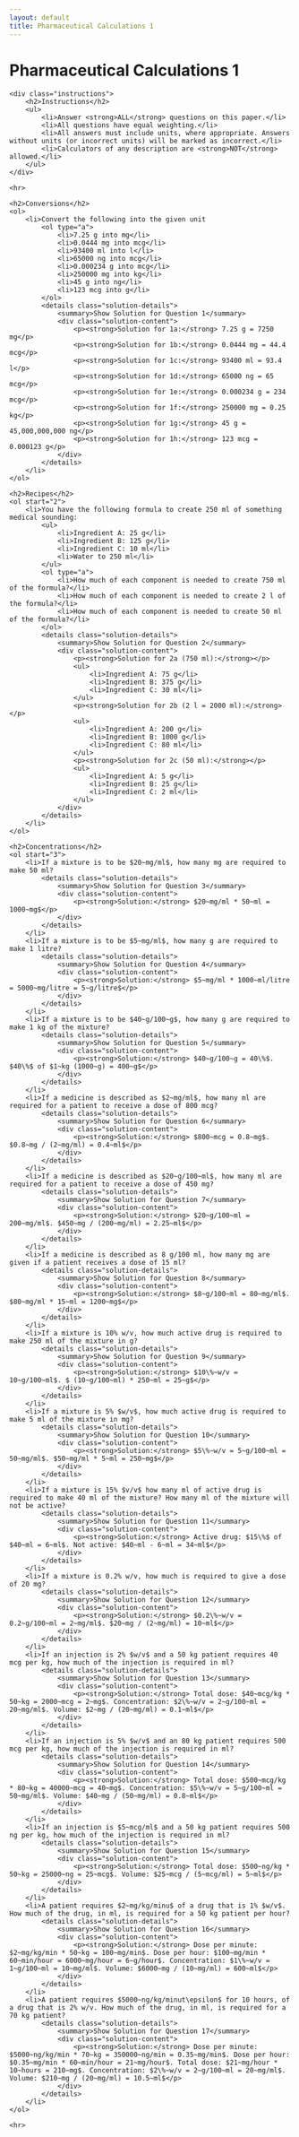 ```yaml
---
layout: default
title: Pharmaceutical Calculations 1
---
```


<div class="content">
    <h1>Pharmaceutical Calculations 1</h1>

    <div class="instructions">
        <h2>Instructions</h2>
        <ul>
            <li>Answer <strong>ALL</strong> questions on this paper.</li>
            <li>All questions have equal weighting.</li>
            <li>All answers must include units, where appropriate. Answers without units (or incorrect units) will be marked as incorrect.</li>
            <li>Calculators of any description are <strong>NOT</strong> allowed.</li>
        </ul>
    </div>

    <hr>

    <h2>Conversions</h2>
    <ol>
        <li>Convert the following into the given unit
            <ol type="a">
                <li>7.25 g into mg</li>
                <li>0.0444 mg into mcg</li>
                <li>93400 ml into l</li>
                <li>65000 ng into mcg</li>
                <li>0.000234 g into mcg</li>
                <li>250000 mg into kg</li>
                <li>45 g into ng</li>
                <li>123 mcg into g</li>
            </ol>
            <details class="solution-details">
                <summary>Show Solution for Question 1</summary>
                <div class="solution-content">
                    <p><strong>Solution for 1a:</strong> 7.25 g = 7250 mg</p>
                    <p><strong>Solution for 1b:</strong> 0.0444 mg = 44.4 mcg</p>
                    <p><strong>Solution for 1c:</strong> 93400 ml = 93.4 l</p>
                    <p><strong>Solution for 1d:</strong> 65000 ng = 65 mcg</p>
                    <p><strong>Solution for 1e:</strong> 0.000234 g = 234 mcg</p>
                    <p><strong>Solution for 1f:</strong> 250000 mg = 0.25 kg</p>
                    <p><strong>Solution for 1g:</strong> 45 g = 45,000,000,000 ng</p>
                    <p><strong>Solution for 1h:</strong> 123 mcg = 0.000123 g</p>
                </div>
            </details>
        </li>
    </ol>

    <h2>Recipes</h2>
    <ol start="2">
        <li>You have the following formula to create 250 ml of something medical sounding:
            <ul>
                <li>Ingredient A: 25 g</li>
                <li>Ingredient B: 125 g</li>
                <li>Ingredient C: 10 ml</li>
                <li>Water to 250 ml</li>
            </ul>
            <ol type="a">
                <li>How much of each component is needed to create 750 ml of the formula?</li>
                <li>How much of each component is needed to create 2 l of the formula?</li>
                <li>How much of each component is needed to create 50 ml of the formula?</li>
            </ol>
            <details class="solution-details">
                <summary>Show Solution for Question 2</summary>
                <div class="solution-content">
                    <p><strong>Solution for 2a (750 ml):</strong></p>
                    <ul>
                        <li>Ingredient A: 75 g</li>
                        <li>Ingredient B: 375 g</li>
                        <li>Ingredient C: 30 ml</li>
                    </ul>
                    <p><strong>Solution for 2b (2 l = 2000 ml):</strong></p>
                    <ul>
                        <li>Ingredient A: 200 g</li>
                        <li>Ingredient B: 1000 g</li>
                        <li>Ingredient C: 80 ml</li>
                    </ul>
                    <p><strong>Solution for 2c (50 ml):</strong></p>
                    <ul>
                        <li>Ingredient A: 5 g</li>
                        <li>Ingredient B: 25 g</li>
                        <li>Ingredient C: 2 ml</li>
                    </ul>
                </div>
            </details>
        </li>
    </ol>

    <h2>Concentrations</h2>
    <ol start="3">
        <li>If a mixture is to be $20~mg/ml$, how many mg are required to make 50 ml?
            <details class="solution-details">
                <summary>Show Solution for Question 3</summary>
                <div class="solution-content">
                    <p><strong>Solution:</strong> $20~mg/ml * 50~ml = 1000~mg$</p>
                </div>
            </details>
        </li>
        <li>If a mixture is to be $5~mg/ml$, how many g are required to make 1 litre?
            <details class="solution-details">
                <summary>Show Solution for Question 4</summary>
                <div class="solution-content">
                    <p><strong>Solution:</strong> $5~mg/ml * 1000~ml/litre = 5000~mg/litre = 5~g/litre$</p>
                </div>
            </details>
        </li>
        <li>If a mixture is to be $40~g/100~g$, how many g are required to make 1 kg of the mixture?
            <details class="solution-details">
                <summary>Show Solution for Question 5</summary>
                <div class="solution-content">
                    <p><strong>Solution:</strong> $40~g/100~g = 40\%$. $40\%$ of $1~kg (1000~g) = 400~g$</p>
                </div>
            </details>
        </li>
        <li>If a medicine is described as $2~mg/ml$, how many ml are required for a patient to receive a dose of 800 mcg?
            <details class="solution-details">
                <summary>Show Solution for Question 6</summary>
                <div class="solution-content">
                    <p><strong>Solution:</strong> $800~mcg = 0.8~mg$. $0.8~mg / (2~mg/ml) = 0.4~ml$</p>
                </div>
            </details>
        </li>
        <li>If a medicine is described as $20~g/100~ml$, how many ml are required for a patient to receive a dose of 450 mg?
            <details class="solution-details">
                <summary>Show Solution for Question 7</summary>
                <div class="solution-content">
                    <p><strong>Solution:</strong> $20~g/100~ml = 200~mg/ml$. $450~mg / (200~mg/ml) = 2.25~ml$</p>
                </div>
            </details>
        </li>
        <li>If a medicine is described as 8 g/100 ml, how many mg are given if a patient receives a dose of 15 ml?
            <details class="solution-details">
                <summary>Show Solution for Question 8</summary>
                <div class="solution-content">
                    <p><strong>Solution:</strong> $8~g/100~ml = 80~mg/ml$. $80~mg/ml * 15~ml = 1200~mg$</p>
                </div>
            </details>
        </li>
        <li>If a mixture is 10% w/v, how much active drug is required to make 250 ml of the mixture in g?
            <details class="solution-details">
                <summary>Show Solution for Question 9</summary>
                <div class="solution-content">
                    <p><strong>Solution:</strong> $10\%~w/v = 10~g/100~ml$. $ (10~g/100~ml) * 250~ml = 25~g$</p>
                </div>
            </details>
        </li>
        <li>If a mixture is 5% $w/v$, how much active drug is required to make 5 ml of the mixture in mg?
            <details class="solution-details">
                <summary>Show Solution for Question 10</summary>
                <div class="solution-content">
                    <p><strong>Solution:</strong> $5\%~w/v = 5~g/100~ml = 50~mg/ml$. $50~mg/ml * 5~ml = 250~mg$</p>
                </div>
            </details>
        </li>
        <li>If a mixture is 15% $v/v$ how many ml of active drug is required to make 40 ml of the mixture? How many ml of the mixture will not be active?
            <details class="solution-details">
                <summary>Show Solution for Question 11</summary>
                <div class="solution-content">
                    <p><strong>Solution:</strong> Active drug: $15\%$ of $40~ml = 6~ml$. Not active: $40~ml - 6~ml = 34~ml$</p>
                </div>
            </details>
        </li>
        <li>If a mixture is 0.2% w/v, how much is required to give a dose of 20 mg?
            <details class="solution-details">
                <summary>Show Solution for Question 12</summary>
                <div class="solution-content">
                    <p><strong>Solution:</strong> $0.2\%~w/v = 0.2~g/100~ml = 2~mg/ml$. $20~mg / (2~mg/ml) = 10~ml$</p>
                </div>
            </details>
        </li>
        <li>If an injection is 2% $w/v$ and a 50 kg patient requires 40 mcg per kg, how much of the injection is required in ml?
            <details class="solution-details">
                <summary>Show Solution for Question 13</summary>
                <div class="solution-content">
                    <p><strong>Solution:</strong> Total dose: $40~mcg/kg * 50~kg = 2000~mcg = 2~mg$. Concentration: $2\%~w/v = 2~g/100~ml = 20~mg/ml$. Volume: $2~mg / (20~mg/ml) = 0.1~ml$</p>
                </div>
            </details>
        </li>
        <li>If an injection is 5% $w/v$ and an 80 kg patient requires 500 mcg per kg, how much of the injection is required in ml?
            <details class="solution-details">
                <summary>Show Solution for Question 14</summary>
                <div class="solution-content">
                    <p><strong>Solution:</strong> Total dose: $500~mcg/kg * 80~kg = 40000~mcg = 40~mg$. Concentration: $5\%~w/v = 5~g/100~ml = 50~mg/ml$. Volume: $40~mg / (50~mg/ml) = 0.8~ml$</p>
                </div>
            </details>
        </li>
        <li>If an injection is $5~mcg/ml$ and a 50 kg patient requires 500 ng per kg, how much of the injection is required in ml?
            <details class="solution-details">
                <summary>Show Solution for Question 15</summary>
                <div class="solution-content">
                    <p><strong>Solution:</strong> Total dose: $500~ng/kg * 50~kg = 25000~ng = 25~mcg$. Volume: $25~mcg / (5~mcg/ml) = 5~ml$</p>
                </div>
            </details>
        </li>
        <li>A patient requires $2~mg/kg/minu$ of a drug that is 1% $w/v$. How much of the drug, in ml, is required for a 50 kg patient per hour?
            <details class="solution-details">
                <summary>Show Solution for Question 16</summary>
                <div class="solution-content">
                    <p><strong>Solution:</strong> Dose per minute: $2~mg/kg/min * 50~kg = 100~mg/min$. Dose per hour: $100~mg/min * 60~min/hour = 6000~mg/hour = 6~g/hour$. Concentration: $1\%~w/v = 1~g/100~ml = 10~mg/ml$. Volume: $6000~mg / (10~mg/ml) = 600~ml$</p>
                </div>
            </details>
        </li>
        <li>A patient requires $5000~ng/kg/minut\epsilon$ for 10 hours, of a drug that is 2% w/v. How much of the drug, in ml, is required for a 70 kg patient?
            <details class="solution-details">
                <summary>Show Solution for Question 17</summary>
                <div class="solution-content">
                    <p><strong>Solution:</strong> Dose per minute: $5000~ng/kg/min * 70~kg = 350000~ng/min = 0.35~mg/min$. Dose per hour: $0.35~mg/min * 60~min/hour = 21~mg/hour$. Total dose: $21~mg/hour * 10~hours = 210~mg$. Concentration: $2\%~w/v = 2~g/100~ml = 20~mg/ml$. Volume: $210~mg / (20~mg/ml) = 10.5~ml$</p>
                </div>
            </details>
        </li>
    </ol>

    <hr>
</div>
